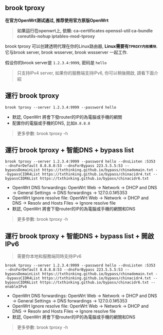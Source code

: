 ## brook tproxy

**在官方OpenWrt测试通过, 推荐使用官方原版OpenWrt**

> **如果运行在openwrt上, 依赖: ca-certificates openssl-util ca-bundle coreutils-nohup iptables-mod-tproxy**

brook tproxy 可以创建透明代理在你的Linux路由器, **Linux需要有`TPROXY内核模块`**. 它与brook server, brook wsserver, brook wssserver 一起工作.

假设你的brook server是 `1.2.3.4:9999`, 密码是 `hello`

> 只支持IPv4 server, 如果你的服務端支持IPv6, 你可以稍後開啟, 請看下面介紹

## 運行 brook tproxy

```
brook tproxy --server 1.2.3.4:9999 --password hello
```

* 默認, OpenWrt 將會下發router的IP的為電腦或手機的網關
* 配置你的電腦或手機的DNS, 比如`8.8.8.8`

> 更多參數: brook tproxy -h

## 運行 brook tproxy + 智能DNS + bypass list

```
brook tproxy --server 1.2.3.4:9999 --password hello --dnsListen :5353 --dnsForDefault 8.8.8.8:53 --dnsForBypass 223.5.5.5:53 --bypassDomainList https://txthinking.github.io/bypass/chinadomain.txt --bypassCIDR4List https://txthinking.github.io/bypass/chinacidr4.txt --bypassCIDR6List https://txthinking.github.io/bypass/chinacidr6.txt
```

* OpenWrt DNS forwardings: OpenWrt Web -> Network -> DHCP and DNS -> General Settings -> DNS forwardings -> 127.0.0.1#5353
* OpenWrt Ignore resolve file: OpenWrt Web -> Network -> DHCP and DNS -> Resolv and Hosts Files -> Ignore resolve file
* 默認, OpenWrt 將會下發router的IP的為電腦或手機的網關和DNS

> 更多參數: brook tproxy -h

## 運行 brook tproxy + 智能DNS + bypass list + 開啟IPv6

> 需要你本地和服務端同時支持IPv6

```
brook tproxy --server 1.2.3.4:9999 --password hello --dnsListen :5353 --dnsForDefault 8.8.8.8:53 --dnsForBypass 223.5.5.5:53 --bypassDomainList https://txthinking.github.io/bypass/chinadomain.txt --bypassCIDR4List https://txthinking.github.io/bypass/chinacidr4.txt --bypassCIDR6List https://txthinking.github.io/bypass/chinacidr6.txt --enableIPv6
```

* OpenWrt DNS forwardings: OpenWrt Web -> Network -> DHCP and DNS -> General Settings -> DNS forwardings -> 127.0.0.1#5353
* OpenWrt Ignore resolve file: OpenWrt Web -> Network -> DHCP and DNS -> Resolv and Hosts Files -> Ignore resolve file
* 默認, OpenWrt 將會下發router的IP的為電腦或手機的網關和DNS

> 更多參數: brook tproxy -h

